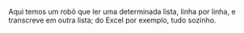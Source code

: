 Aqui temos um robô que ler uma determinada lista,
linha por linha, e transcreve em outra lista; do
Excel por exemplo, tudo sozinho.
